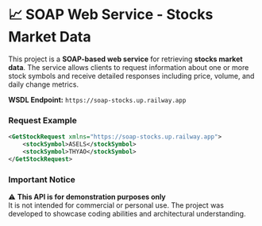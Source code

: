 # 📈 SOAP Web Service - Stocks Market Data 

This project is a **SOAP-based web service** for retrieving **stocks market data**. The service allows clients to request information about one or more stock symbols and receive detailed responses including price, volume, and daily change metrics.


**WSDL Endpoint:** `https://soap-stocks.up.railway.app`

### Request Example

```xml
<GetStockRequest xmlns="https://soap-stocks.up.railway.app">
    <stockSymbol>ASELS</stockSymbol>
    <stockSymbol>THYAO</stockSymbol>
</GetStockRequest>
```
### Important Notice
⚠️ **This API is for demonstration purposes only**  
It is not intended for commercial or personal use. The project was developed to showcase coding abilities and architectural understanding.

